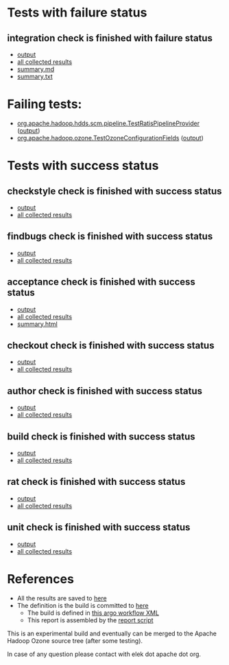 # Tests with failure status

## integration check is finished with failure status

   * [output](https://raw.githubusercontent.com/elek/ozone-ci/master/pr/pr-hdds-1569-qv28f/integration/output.log)
   * [all collected results](https://github.com/elek/ozone-ci/tree/master/pr/pr-hdds-1569-qv28f/integration)
   * [summary.md](https://github.com/elek/ozone-ci/tree/master/pr/pr-hdds-1569-qv28f/integration/summary.md)
   * [summary.txt](https://github.com/elek/ozone-ci/tree/master/pr/pr-hdds-1569-qv28f/integration/summary.txt)

# Failing tests: 

 * [org.apache.hadoop.hdds.scm.pipeline.TestRatisPipelineProvider](hadoop-ozone/integration-test/org.apache.hadoop.hdds.scm.pipeline.TestRatisPipelineProvider.txt) ([output](hadoop-ozone/integration-test/org.apache.hadoop.hdds.scm.pipeline.TestRatisPipelineProvider-output.txt/))
 * [org.apache.hadoop.ozone.TestOzoneConfigurationFields](hadoop-ozone/integration-test/org.apache.hadoop.ozone.TestOzoneConfigurationFields.txt) ([output](hadoop-ozone/integration-test/org.apache.hadoop.ozone.TestOzoneConfigurationFields-output.txt/))


# Tests with success status

## checkstyle check is finished with success status

   * [output](https://raw.githubusercontent.com/elek/ozone-ci/master/pr/pr-hdds-1569-qv28f/checkstyle/output.log)
   * [all collected results](https://github.com/elek/ozone-ci/tree/master/pr/pr-hdds-1569-qv28f/checkstyle)


## findbugs check is finished with success status

   * [output](https://raw.githubusercontent.com/elek/ozone-ci/master/pr/pr-hdds-1569-qv28f/findbugs/output.log)
   * [all collected results](https://github.com/elek/ozone-ci/tree/master/pr/pr-hdds-1569-qv28f/findbugs)


## acceptance check is finished with success status

   * [output](https://raw.githubusercontent.com/elek/ozone-ci/master/pr/pr-hdds-1569-qv28f/acceptance/output.log)
   * [all collected results](https://github.com/elek/ozone-ci/tree/master/pr/pr-hdds-1569-qv28f/acceptance)
   * [summary.html](https://elek.github.io/ozone-ci/pr/pr-hdds-1569-qv28f/acceptance/summary.html)


## checkout check is finished with success status

   * [output](https://raw.githubusercontent.com/elek/ozone-ci/master/pr/pr-hdds-1569-qv28f/checkout/output.log)
   * [all collected results](https://github.com/elek/ozone-ci/tree/master/pr/pr-hdds-1569-qv28f/checkout)


## author check is finished with success status

   * [output](https://raw.githubusercontent.com/elek/ozone-ci/master/pr/pr-hdds-1569-qv28f/author/output.log)
   * [all collected results](https://github.com/elek/ozone-ci/tree/master/pr/pr-hdds-1569-qv28f/author)


## build check is finished with success status

   * [output](https://raw.githubusercontent.com/elek/ozone-ci/master/pr/pr-hdds-1569-qv28f/build/output.log)
   * [all collected results](https://github.com/elek/ozone-ci/tree/master/pr/pr-hdds-1569-qv28f/build)


## rat check is finished with success status

   * [output](https://raw.githubusercontent.com/elek/ozone-ci/master/pr/pr-hdds-1569-qv28f/rat/output.log)
   * [all collected results](https://github.com/elek/ozone-ci/tree/master/pr/pr-hdds-1569-qv28f/rat)


## unit check is finished with success status

   * [output](https://raw.githubusercontent.com/elek/ozone-ci/master/pr/pr-hdds-1569-qv28f/unit/output.log)
   * [all collected results](https://github.com/elek/ozone-ci/tree/master/pr/pr-hdds-1569-qv28f/unit)




# References

 * All the results are saved to [here](https://github.com/elek/ozone-ci/tree/master/pr/pr-hdds-1569-qv28f/)
 * The definition is the build is committed to [here](https://github.com/elek/argo-ozone)
    * The build is defined in [this argo workflow XML](https://github.com/elek/argo-ozone/blob/master/ozone-build.yaml)
    * This report is assembled by the [report script](https://github.com/elek/argo-ozone/blob/master/scripts/report.sh)

This is an experimental build and eventually can be merged to the Apache Hadoop Ozone source tree (after some testing).

In case of any question please contact with elek dot apache dot org.
